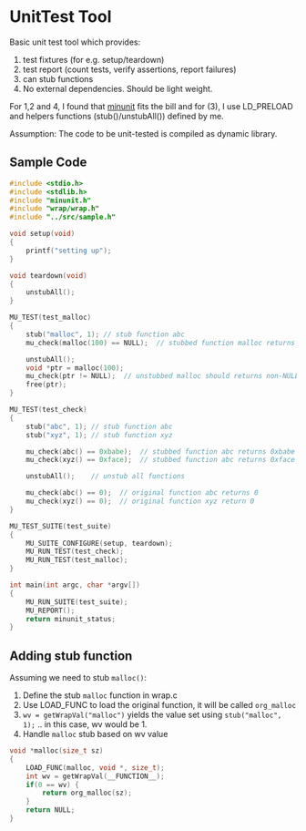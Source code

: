 # UnitTest Tool

Basic unit test tool which provides:
1. test fixtures (for e.g. setup/teardown)
2. test report (count tests, verify assertions, report failures)
3. can stub functions
4. No external dependencies. Should be light weight.

For 1,2 and 4, I found that [minunit](https://github.com/siu/minunit) fits the bill and for (3), I use LD\_PRELOAD and helpers functions (stub()/unstubAll()) defined by me.

Assumption: The code to be unit-tested is compiled as dynamic library.

## Sample Code

```c
#include <stdio.h>
#include <stdlib.h>
#include "minunit.h"
#include "wrap/wrap.h"
#include "../src/sample.h"

void setup(void)
{
    printf("setting up");
}

void teardown(void)
{
    unstubAll();
}

MU_TEST(test_malloc)
{
    stub("malloc", 1); // stub function abc
    mu_check(malloc(100) == NULL);  // stubbed function malloc returns NULL

    unstubAll();
    void *ptr = malloc(100);
    mu_check(ptr != NULL);  // unstubbed malloc should returns non-NULL
    free(ptr);
}

MU_TEST(test_check)
{
    stub("abc", 1); // stub function abc
    stub("xyz", 1); // stub function xyz

    mu_check(abc() == 0xbabe);  // stubbed function abc returns 0xbabe
    mu_check(xyz() == 0xface);  // stubbed function abc returns 0xface

    unstubAll();    // unstub all functions

    mu_check(abc() == 0);  // original function abc returns 0
    mu_check(xyz() == 0);  // original function xyz return 0
}

MU_TEST_SUITE(test_suite)
{
    MU_SUITE_CONFIGURE(setup, teardown);
    MU_RUN_TEST(test_check);
    MU_RUN_TEST(test_malloc);
}

int main(int argc, char *argv[])
{
    MU_RUN_SUITE(test_suite);
    MU_REPORT();
    return minunit_status;
}
```

## Adding stub function

Assuming we need to stub ```malloc()```:
1. Define the stub ```malloc``` function in wrap.c
2. Use LOAD\_FUNC to load the original function, it will be called ```org_malloc```
3. ```wv = getWrapVal("malloc")``` yields the value set using ```stub("malloc", 1);``` .. in this case, wv would be 1.
4. Handle ```malloc``` stub based on wv value


```c
void *malloc(size_t sz)
{
    LOAD_FUNC(malloc, void *, size_t);
    int wv = getWrapVal(__FUNCTION__);
    if(0 == wv) {
        return org_malloc(sz);
    }
    return NULL;
}
```
